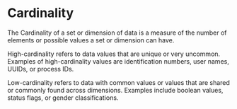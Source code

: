 # Cardinality

The Cardinality of a set or dimension of data is a measure of the number of elements or possible values a set or dimension can have. 

High-cardinality refers to data values that are unique or very uncommon. Examples of high-cardinality values are identification numbers, user names, UUIDs, or process IDs.

Low-cardinality refers to data with common values or values that are shared or commonly found across dimensions. Examples include boolean values, status flags, or gender classifications. 